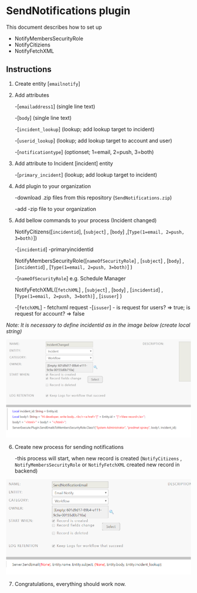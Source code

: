 # SendNotifications plugin
This document describes how to set up 
- NotifyMembersSecurityRole
- NotifyCitiziens
- NotifyFetchXML

## Instructions
1. Create entity [`emailnotify`]
2. Add attributes
	
    -[`emailaddress1`] 		(single line text)
	
    -[`body`] 			(single line text)
	
    -[`incident_lookup`]	(lookup; add lookup target to incident)
     
    -[`userid_lookup`]	(lookup; add lookup target to account and user)
    
    -[`notificationtype`]	(optionset; 1=email, 2=push, 3=both)
3. Add attribute to Incident [incident] entity

    -[`primary_incident`]	(lookup; add lookup target to incident)
4. Add plugin to your organization 

    -download .zip files from this repository (`SendNotifications.zip`)
    
    -add -zip file to your organization
5. Add bellow commands to your process (Incident changed)
    
    NotifyCitizens([`incidentid`], [`subject`] , [`body`] ,[`Type(1=email, 2=push, 3=both)`])
    
    -[`incidentid`] -primaryincidentid

    NotifyMembersSecurityRole([`nameOfSecurityRole`] , [`subject`] , [`body`] , [`incidentid`] , [`Type(1=email, 2=push, 3=both)`] )
        
    -[`nameOfSecurityRole`] e.g. Schedule Manager
        
    NotifyFetchXML([`fetchXML`] , [`subject`] , [`body`] , [`incidentid`] , [`Type(1=email, 2=push, 3=both)`] , [`isuser`] )
        
    -[`fetchXML`] - fetchxml request
    -[`isuser`] - is request for users? => true; is request for account? => false

*Note: It is necessary to define incidentid as in the image below (create local string)*


![Screenshot](process1.png)

6. Create new process for sending notifications

    -this process will start, when new record is created (`NotifyCitizens` , `NotifyMembersSecurityRole` or `NotifyFetchXML` created new record in backend)

![Screenshot](process2.png)

7. Congratulations, everything should work now.
